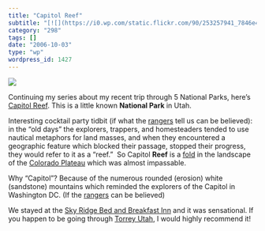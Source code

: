```yaml
---
title: "Capitol Reef"
subtitle: "[![](https://i0.wp.com/static.flickr.com/90/253257941_7846e495d3_m.jpg?w=584)](http://www.flickr.com..."
category: "298"
tags: []
date: "2006-10-03"
type: "wp"
wordpress_id: 1427
---
```

[![](https://i0.wp.com/static.flickr.com/90/253257941_7846e495d3_m.jpg?w=584)](http://www.flickr.com/photos/98431073@N00/253257941/)

Continuing my series about my recent trip through 5 National Parks, here’s [Capitol Reef](http://www.nps.gov/care). This is a little known **National Park** in Utah. 

Interesting cocktail party tidbit (if what the [rangers](http://www.princetonreview.com/cte/profiles/dayInLife.asp?careerID=107) tell us can be believed): in the “old days” the explorers, trappers, and homesteaders tended to use nautical metaphors for land masses, and when they encountered a geographic feature which blocked their passage, stopped their progress, they would refer to it as a “reef.”  So Capitol **Reef** is a [fold](http://en.wikipedia.org/wiki/Waterpocket_Fold) in the landscape of the [Colorado Plateau](http://en.wikipedia.org/wiki/Colorado_plateau) which was almost impassable.

Why “Capitol”? Because of the numerous rounded (erosion) white (sandstone) mountains which reminded the explorers of the Capitol in Washington DC. (If the [rangers](http://www.princetonreview.com/cte/profiles/dayInLife.asp?careerID=107) can be believed) 

We stayed at the [Sky Ridge Bed and Breakfast Inn](http://www.google.com/maps?hl=en&lr=&safe=off&q=bed+and+breakfast&near=Torrey,+UT+84775&radius=0.0&latlng=38298889,-111418333,725158111843378999&sa=X&oi=local&ct=result&cd=1) and it was sensational. If you happen to be going through [Torrey Utah](http://www.torreyutah.com/), I would highly recommend it!